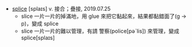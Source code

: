 - [splice](https://tw.dictionary.search.yahoo.com/search?p=splice) [splaɪs] v. 接合；疊接, 2019.07.25
  - slice 一片一片的掉滿地，用 glue 來把它黏起來，結果都黏錯面了(g -> p)，變成 splice
  - slice 一片一片的難以管理，有請 警察(police[pəˋlis]) 來管理，變成 splice[splaɪs]
